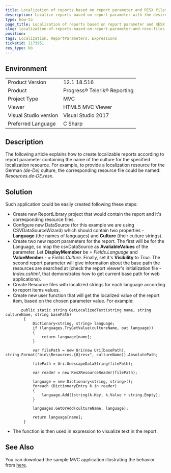 ```yaml
---
title: Localization of reports based on report parameter and RESX files
description: Localize reports based on report parameter with the desired culture and custom created resource files
type: how-to
page_title: Localization of reports based on report parameter and RESX files
slug: localization-of-reports-based-on-report-parameter-and-resx-files
position: 
tags: Localization, ReportParameters, Expressions
ticketid: 1173951
res_type: kb
---
```


## Environment
<table>
	<tr>
		<td>Product Version</td>
		<td>12.1 18.516</td>
	</tr>
	<tr>
		<td>Product</td>
		<td>Progress® Telerik® Reporting </td>
	</tr>
	<tr>
		<td>Project Type</td>
		<td>MVC</td>
	</tr>
	<tr>
		<td>Viewer</td>
		<td>HTML5 MVC Viewer</td>
	</tr>
	<tr>
		<td>Visual Studio version</td>
		<td>Visual Studio 2017</td>
	</tr>
	<tr>
		<td>Preferred Language</td>
		<td>C Sharp</td>
	</tr>
</table>


## Description
The following article explains how to create localizable reports according to report parameter containing the name of the culture for the specified localization resource. For example, to provide a localization resource for the German *(de-De)* culture, the corresponding resource file could be named: *Resources.de-DE.resx*.

## Solution
Such application could be easily created following these steps:
- Create new ReportLibrary project that would contain the report and it's corresponding resource files.
- Configure new DataSource (for this example we are using CSVDataSourceWizard) which should contain two properties - **Language** (the names of languages) and **Culture** (their culture strings).
- Create two new report parameters for the report. The first will be for the Language, so map the csvDataSource as **AvaliableValues** of the parameter. Let **DisplayMemeber** be *= Fields.Language* and **ValueMember** - *= Fields.Culture*. Finally, set it's **Visibility** to *True*. The second report parameter will give information about the base path
the resources are searched at (check the report viewer's initialization file - *Index.cshtml*, that demonstrates how to get current base path for web applications).
- Create Resource files with localized strings for each language according to report items values.
- Create new user function that will get the localized value of the report item, based on the chosen parameter value. For example:
``` CSharp
       public static string GetLocalizedText(string name, string cultureName, string basePath)
        {
            Dictionary<string, string> language;
            if (languages.TryGetValue(cultureName, out language))
            {
                return language[name];
            }

            var filePath = new Uri(new Uri(basePath), string.Format("bin\\Resources.{0}resx", cultureName)).AbsolutePath;

            filePath = Uri.UnescapeDataString(filePath);

            var reader = new ResXResourceReader(filePath);

            language = new Dictionary<string, string>();
            foreach (DictionaryEntry k in reader)
            {
                language.Add((string)k.Key, k.Value + string.Empty);
            }

            languages.GetOrAdd(cultureName, language);

            return language[name];
        }
```
- The function is then used in expression to visualize text in the report.

## See Also
You can download the sample MVC application illustrating the behavior from [here](https://www.telerik.com/docs/default-source/knowledgebasearticleattachments/reporting/localizationwithresxfilesbasedonreportparameter.zip?sfvrsn=201d2106_2).
